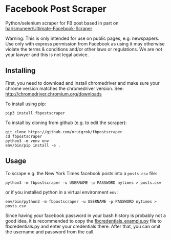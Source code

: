# Facebook Post Scraper

Python/selenium scraper for FB post based in part on [harismuneer/Ultimate-Facebook-Scraper](https://github.com/harismuneer/Ultimate-Facebook-Scraper)

Warning: This is only intended for use on public pages, e.g. newspapers. Use only with express permission from Facebook as using it may otherwise violate the terms & conditions and/or other laws or regulations. We are not your lawyer and this is not legal advice. 

## Installing

First, you need to download and install chromedriver and make sure your chrome version matches the chromedriver version. See: http://chromedriver.chromium.org/downloads

To install using pip:

```
pip3 install fbpostscraper
```

To install by cloning from github (e.g. to edit the scraper):

```
git clone https://github.com/nruigrok/fbpostscraper
cd fbpostscraper
python3 -m venv env
env/bin/pip install -e .
```

## Usage

To scrape e.g. the New York Times facebook posts into a `posts.csv` file:

```
python3 -m fbpostscraper -u USERNAME -p PASSWORD nytimes > posts.csv
```
or if you installed python in a virtual environment `env`:
```
env/bin/python3 -m fbpostscraper -u USERNAME -p PASSWORD nytimes > posts.csv
```




Since having your facebook password in your bash history is probably not a good idea, it is recommended
to copy the [fbcredentials_example.py](fbcredentials_example.py) file to fbcredentials.py and enter your credentials there.
After that, you can omit the username and password from the call. 
